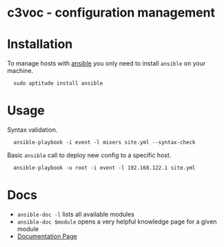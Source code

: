 c3voc - configuration management
================================

# Installation

To manage hosts with [ansible](http://ansible.com/)  you only need to install `ansible` on your machine.

``` debian
  sudo aptitude install ansible
```

# Usage

Syntax validation.

```
  ansible-playbook -i event -l mixers site.yml --syntax-check
```

Basic `ansible` call to deploy new config to a specific host.

```
  ansible-playbook -u root -i event -l 192.168.122.1 site.yml
```

# Docs

* `ansible-doc -l` lists all available modules
* `ansible-doc $module` opens a very helpful knowledge page for a given module
* [Documentation Page](http://docs.ansible.com/)
